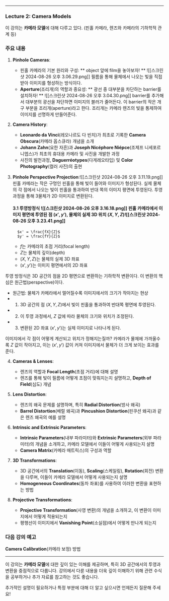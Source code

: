 

---

### Lecture 2: Camera Models
이 강의는 **카메라 모델**에 대해 다루고 있다.
(핀홀 카메라, 렌즈와 카메라의 기하학적 관계 등)

### 주요 내용
1. **Pinhole Cameras**:
   - 핀홀 카메라의 기본 원리와 구성: ** object 앞에 film을 놓아보자! ** ![[스크린샷 2024-08-26 오후 3.06.29.png]] 필름을 통해 물체에서 나오는 빛을 직접 받아 이미지를 형성하는 방식이다.
   - **Aperture**(조리개)의 역할과 중요성: ** 광선 중 대부분을 차단하는 barrier를 설치하자! ** ![[스크린샷 2024-08-26 오후 3.04.30.png]] barrier를 추가해서 대부분의 광선을 차단하면 이미지의 블러가 줄어든다. 이 barrier의 작은 개구 부분을 조리개(aperture)라고 한다. 조리개는 카메라 렌즈의 빛을 통제하여 이미지를 선명하게 만들어준다.

2. **Camera History**:
   - **Leonardo da Vinci**(레오나르도 다 빈치)가 최초로 기록한 **Camera Obscura**(카메라 옵스큐라) 개념을 소개
   - **Johann Zahn**(요한 자흔)과 **Joseph Nicéphore Niépce**(조제프 니세포르 니엡스)가 최초의 휴대용 카메라 및 사진을 개발한 과정
   - 사진의 발전과정, **Daguerréotypes**(다게레오타입) 및 **Color Photography**(컬러 사진)의 출현

3. **Pinhole Perspective Projection**:![[스크린샷 2024-08-26 오후 3.11.19.png]] 핀홀 카메라는 작은 구멍인 핀홀을 통해 빛이 들어와 이미지가 형성된다.
   실제 물체의 각 점에서 나오는 빛이 핀홀을 통과하여 반대 쪽의 이미지 평면에 투영된다.
   투영 과정을 통해 3물체가 2D 이미지로 변환된다.
   
   #### 3.1 투영방정식 ![[스크린샷 2024-08-26 오후 3.16.18.png]] 핀홀 카메라에서 이미지 평면에 투영된 점 $(x', y')$, 물체의 실제 3D 위치 $(X, Y, Z)$![[스크린샷 2024-08-26 오후 3.23.41.png]]
	     $x' = \frac{fX}{Z}$
	     $y' = \frac{fY}{Z}$
	- $f$는 카메라의 초점 거리(focal length)
	- $Z$는 물체의 깊이(depth)
	- $(X, Y, Z)$는 물체의 실제 3D 좌표
	- $(x', y')$는 이미지 평면에서의 2D 좌표

투영 방정식은 3D 공간의 점을 2D 평면으로 변환하는 기하학적 변환이다.
이 변환의 핵심은 원근법(perspective)이다.
- 원근법: 물체가 카메라에서 멀어질수록 이미지에서의 크기가 작아지는 현상
- 1. 3D 공간의 점 $(X, Y, Z)$에서 빛이 핀홀을 통과하여 반대쪽 평면에 투영된다.
- 2. 이 투영 과정에서, $Z$ 값에 따라 물체의 크기와 위치가 조정된다.
- 3. 변환된 2D 좌표 $(x', y')$는 실제 이미지로 나타나게 된다.

이미지에서 각 점이 어떻게 계산되고 위치가 정해지는질까? 
카메라가 물체에 가까울수록 $Z$ 값이 작아지고, 이는 $(x', y')$ 값이 커져 이미지에서 물체가 더 크게 보이는 효과를 준다.

4. **Cameras & Lenses**:
   - 렌즈의 역할과 **Focal Length**(초점 거리)에 대해 설명
   - 렌즈를 통해 빛이 필름에 어떻게 초점이 맞춰지는지 설명하고, **Depth of Field**(심도) 개념

5. **Lens Distortion**:
   - 렌즈의 왜곡 문제를 설명하며, 특히 **Radial Distortion**(방사 왜곡)
   - **Barrel Distortion**(배럴 왜곡)과 **Pincushion Distortion**(핀쿠션 왜곡)과 같은 렌즈 왜곡의 예를 설명

6. **Intrinsic and Extrinsic Parameters**:
   - **Intrinsic Parameters**(내부 파라미터)와 **Extrinsic Parameters**(외부 파라미터)의 개념을 소개하고, 카메라 모델에서 이들이 어떻게 사용되는지 설명
   - **Camera Matrix**(카메라 매트릭스)의 구성과 역할

7. **3D Transformations**:
   - 3D 공간에서의 **Translation**(이동), **Scaling**(스케일링), **Rotation**(회전) 변환을 다루며, 이들이 카메라 모델에서 어떻게 사용되는지 설명
   - **Homogeneous Coordinates**(동차 좌표)를 사용하여 이러한 변환을 표현하는 방법

8. **Projective Transformations**:
   - **Projective Transformation**(사영 변환)의 개념을 소개하고, 이 변환이 이미지에서 어떻게 적용되는지
   - 평행선이 이미지에서 **Vanishing Point**(소실점)에서 어떻게 만나게 되는지

### 다음 강의 예고
**Camera Calibration**(카메라 보정) 방법

---

이 강의는 **카메라 모델**에 대한 깊이 있는 이해를 제공하며, 특히 3D 공간에서의 투영과 변환을 중점적으로 다룹니다. 강의에서 다룬 내용을 더욱 깊이 이해하기 위해 관련 수식을 공부하거나 추가 자료를 참고하는 것도 좋습니다.

추가적인 설명이 필요하거나 특정 부분에 대해 더 알고 싶으시면 언제든지 질문해 주세요!